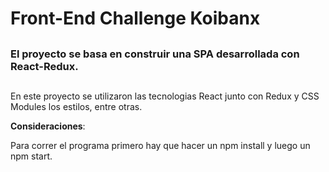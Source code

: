 # Front-End Challenge Koibanx

##

### __El proyecto se basa en construir una SPA desarrollada con React-Redux__.

##

En este proyecto se utilizaron las tecnologias React junto con Redux y CSS Modules los estilos, entre otras.

__Consideraciones__:

Para correr el programa primero hay que hacer un npm install y luego un npm start.